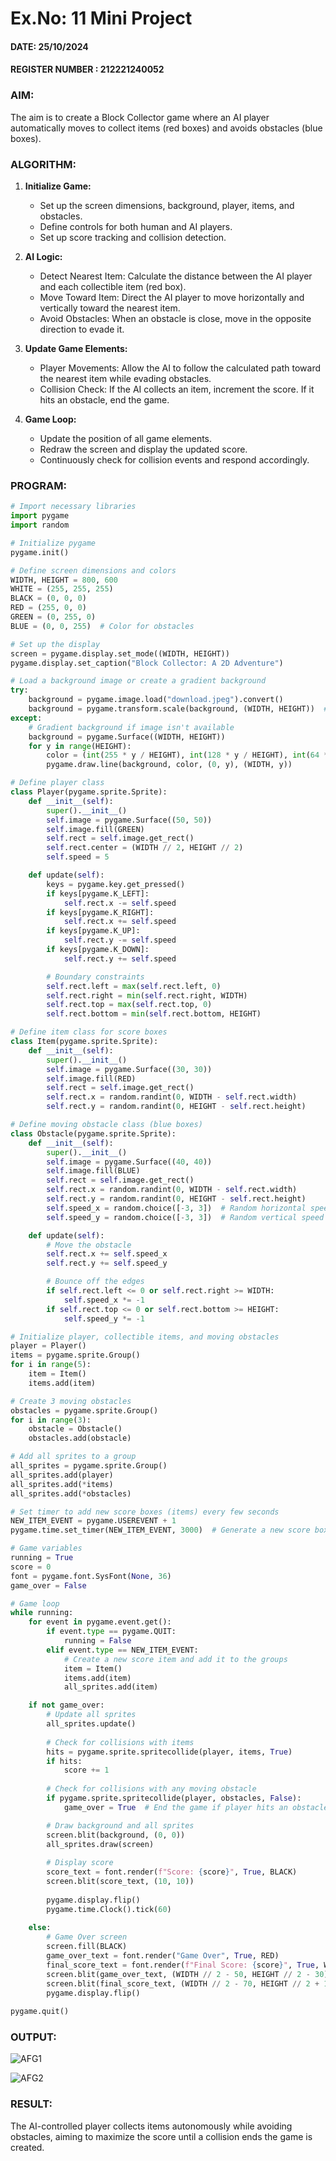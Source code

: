 # Ex.No: 11  Mini Project 
#### DATE: 25/10/2024                                                                            
#### REGISTER NUMBER : 212221240052

### AIM: 
The aim is to create a Block Collector game where an AI player automatically moves to collect items (red boxes) and avoids obstacles (blue boxes).

### ALGORITHM:


1. **Initialize Game:**
   - Set up the screen dimensions, background, player, items, and obstacles.
   - Define controls for both human and AI players.
   - Set up score tracking and collision detection.


2. **AI Logic:**
   - Detect Nearest Item: Calculate the distance between the AI player and each collectible item (red box).
   - Move Toward Item: Direct the AI player to move horizontally and vertically toward the nearest item.
   - Avoid Obstacles: When an obstacle is close, move in the opposite direction to evade it.

3. **Update Game Elements:**
   - Player Movements: Allow the AI to follow the calculated path toward the nearest item while evading obstacles.
   - Collision Check: If the AI collects an item, increment the score. If it hits an obstacle, end the game.

4. **Game Loop:**
   - Update the position of all game elements.
   - Redraw the screen and display the updated score.
   - Continuously check for collision events and respond accordingly.

### PROGRAM:

```python
# Import necessary libraries
import pygame
import random

# Initialize pygame
pygame.init()

# Define screen dimensions and colors
WIDTH, HEIGHT = 800, 600
WHITE = (255, 255, 255)
BLACK = (0, 0, 0)
RED = (255, 0, 0)
GREEN = (0, 255, 0)
BLUE = (0, 0, 255)  # Color for obstacles

# Set up the display
screen = pygame.display.set_mode((WIDTH, HEIGHT))
pygame.display.set_caption("Block Collector: A 2D Adventure")

# Load a background image or create a gradient background
try:
    background = pygame.image.load("download.jpeg").convert()
    background = pygame.transform.scale(background, (WIDTH, HEIGHT))  # Scale image to fit screen
except:
    # Gradient background if image isn't available
    background = pygame.Surface((WIDTH, HEIGHT))
    for y in range(HEIGHT):
        color = (int(255 * y / HEIGHT), int(128 * y / HEIGHT), int(64 * y / HEIGHT))
        pygame.draw.line(background, color, (0, y), (WIDTH, y))

# Define player class
class Player(pygame.sprite.Sprite):
    def __init__(self):
        super().__init__()
        self.image = pygame.Surface((50, 50))
        self.image.fill(GREEN)
        self.rect = self.image.get_rect()
        self.rect.center = (WIDTH // 2, HEIGHT // 2)
        self.speed = 5

    def update(self):
        keys = pygame.key.get_pressed()
        if keys[pygame.K_LEFT]:
            self.rect.x -= self.speed
        if keys[pygame.K_RIGHT]:
            self.rect.x += self.speed
        if keys[pygame.K_UP]:
            self.rect.y -= self.speed
        if keys[pygame.K_DOWN]:
            self.rect.y += self.speed

        # Boundary constraints
        self.rect.left = max(self.rect.left, 0)
        self.rect.right = min(self.rect.right, WIDTH)
        self.rect.top = max(self.rect.top, 0)
        self.rect.bottom = min(self.rect.bottom, HEIGHT)

# Define item class for score boxes
class Item(pygame.sprite.Sprite):
    def __init__(self):
        super().__init__()
        self.image = pygame.Surface((30, 30))
        self.image.fill(RED)
        self.rect = self.image.get_rect()
        self.rect.x = random.randint(0, WIDTH - self.rect.width)
        self.rect.y = random.randint(0, HEIGHT - self.rect.height)

# Define moving obstacle class (blue boxes)
class Obstacle(pygame.sprite.Sprite):
    def __init__(self):
        super().__init__()
        self.image = pygame.Surface((40, 40))
        self.image.fill(BLUE)
        self.rect = self.image.get_rect()
        self.rect.x = random.randint(0, WIDTH - self.rect.width)
        self.rect.y = random.randint(0, HEIGHT - self.rect.height)
        self.speed_x = random.choice([-3, 3])  # Random horizontal speed
        self.speed_y = random.choice([-3, 3])  # Random vertical speed

    def update(self):
        # Move the obstacle
        self.rect.x += self.speed_x
        self.rect.y += self.speed_y

        # Bounce off the edges
        if self.rect.left <= 0 or self.rect.right >= WIDTH:
            self.speed_x *= -1
        if self.rect.top <= 0 or self.rect.bottom >= HEIGHT:
            self.speed_y *= -1

# Initialize player, collectible items, and moving obstacles
player = Player()
items = pygame.sprite.Group()
for i in range(5):
    item = Item()
    items.add(item)

# Create 3 moving obstacles
obstacles = pygame.sprite.Group()
for i in range(3):
    obstacle = Obstacle()
    obstacles.add(obstacle)

# Add all sprites to a group
all_sprites = pygame.sprite.Group()
all_sprites.add(player)
all_sprites.add(*items)
all_sprites.add(*obstacles)

# Set timer to add new score boxes (items) every few seconds
NEW_ITEM_EVENT = pygame.USEREVENT + 1
pygame.time.set_timer(NEW_ITEM_EVENT, 3000)  # Generate a new score box every 3 seconds

# Game variables
running = True
score = 0
font = pygame.font.SysFont(None, 36)
game_over = False

# Game loop
while running:
    for event in pygame.event.get():
        if event.type == pygame.QUIT:
            running = False
        elif event.type == NEW_ITEM_EVENT:
            # Create a new score item and add it to the groups
            item = Item()
            items.add(item)
            all_sprites.add(item)

    if not game_over:
        # Update all sprites
        all_sprites.update()
        
        # Check for collisions with items
        hits = pygame.sprite.spritecollide(player, items, True)
        if hits:
            score += 1
        
        # Check for collisions with any moving obstacle
        if pygame.sprite.spritecollide(player, obstacles, False):
            game_over = True  # End the game if player hits an obstacle

        # Draw background and all sprites
        screen.blit(background, (0, 0))
        all_sprites.draw(screen)
        
        # Display score
        score_text = font.render(f"Score: {score}", True, BLACK)
        screen.blit(score_text, (10, 10))
        
        pygame.display.flip()
        pygame.time.Clock().tick(60)
    
    else:
        # Game Over screen
        screen.fill(BLACK)
        game_over_text = font.render("Game Over", True, RED)
        final_score_text = font.render(f"Final Score: {score}", True, WHITE)
        screen.blit(game_over_text, (WIDTH // 2 - 50, HEIGHT // 2 - 30))
        screen.blit(final_score_text, (WIDTH // 2 - 70, HEIGHT // 2 + 10))
        pygame.display.flip()
        
pygame.quit()

```



### OUTPUT:

![AFG1](https://github.com/user-attachments/assets/3e2b3354-72ef-487c-ad7d-8383dfd2d660)

![AFG2](https://github.com/user-attachments/assets/2a4253ef-daa6-49b1-8c35-d11f4bf171bc)

### RESULT:
The AI-controlled player collects items autonomously while avoiding obstacles, aiming to maximize the score until a collision ends the game is created.





